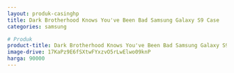 ```yaml
---
layout: produk-casinghp
title: Dark Brotherhood Knows You've Been Bad Samsung Galaxy S9 Case
categories: samsung

# Produk
product-title: Dark Brotherhood Knows You've Been Bad Samsung Galaxy S9 Case
image-drive: 17KaPz9E6fSXtwFYxzvO5rLwElwo09knP
harga: 90000
---
```

